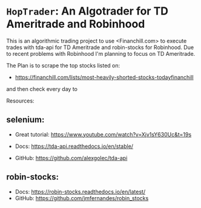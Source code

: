 ``HopTrader``: An Algotrader for TD Ameritrade and Robinhood
========================================
This is an algorithmic trading project to use <Financhill.com> to execute trades with tda-api for TD   Ameritrade and robin-stocks for Robinhood. Due to recent problems with Robinhood I'm planning to focus on TD Ameritrade.

The Plan is to scrape the top stocks listed on:
* https://financhill.com/lists/most-heavily-shorted-stocks-todayfinanchill

and then check every day to



Resources:

selenium:
--------------------------------------
* Great tutorial: <https://www.youtube.com/watch?v=Xjv1sY630Uc&t=19s>


    
* Docs: <https://tda-api.readthedocs.io/en/stable/>
* GitHub: <https://github.com/alexgolec/tda-api>

robin-stocks:
-----------------------------------------------
* Docs: <https://robin-stocks.readthedocs.io/en/latest/>
* GitHub: <https://github.com/jmfernandes/robin_stocks>
